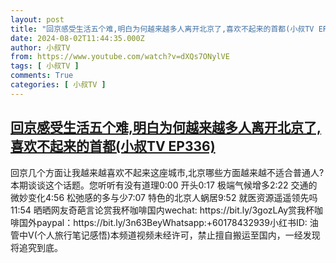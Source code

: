 ```yaml
---
layout: post
title: "回京感受生活五个难,明白为何越来越多人离开北京了,喜欢不起来的首都(小叔TV EP336)"
date: 2024-08-02T11:44:35.000Z
author: 小叔TV
from: https://www.youtube.com/watch?v=dXQs7ONylVE
tags: [ 小叔TV ]
comments: True
categories: [ 小叔TV ]
---
```

<!--1722599075000-->
[回京感受生活五个难,明白为何越来越多人离开北京了,喜欢不起来的首都(小叔TV EP336)](https://www.youtube.com/watch?v=dXQs7ONylVE)
------

<div>
回京几个方面让我越来越喜欢不起来这座城市,北京哪些方面越来越不适合普通人?本期谈谈这个话题。您听听有没有道理0:00 开头0:17 极端气候增多2:22 交通的微妙变化4:56 松弛感的多与少7:07 特色的北京人蜗居9:52 就医资源遥遥领先吗11:54 晒晒网友奇葩言论赏我杯咖啡国内wechat: https://bit.ly/3gozLAy赏我杯咖啡国外paypal：https://bit.ly/3n63BeyWhatsapp:+60178432939小红书ID: 油管中V(个人旅行笔记感悟)本频道视频未经许可，禁止擅自搬运至国内，一经发现将追究到底。
</div>
